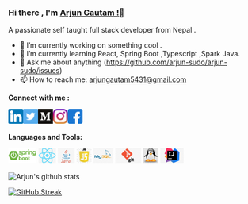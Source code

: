 ### Hi there , I'm [Arjun Gautam !](https://arjungautam.netlify.com)👋

A passionate self taught full stack developer from Nepal .

- 🔭 I’m currently working on something cool .
- 🌱 I’m currently learning React, Spring Boot ,Typescript ,Spark Java.
- 💬 Ask me about anything (https://github.com/arjun-sudo/arjun-sudo/issues) 
- 📫 How to reach me: arjungautam5431@gmail.com

**Connect with me :**

<a href="https://www.linkedin.com/in/arjun-gautam-laser" target="_blank">
  <img align="left" alt="Arjun | LinkedIn" width="30px"  src="https://raw.githubusercontent.com/arjun-sudo/arjun-sudo/master/assets/linkedin.svg" />
</a>
<a href="https://twitter.com/Laserarjun876" target="_blank">
  <img align="left" alt="Arjun | Twitter" width="30px" src="https://raw.githubusercontent.com/arjun-sudo/arjun-sudo/master/assets/twitter.webp" />
</a>
<a href="https://medium.com/@laserarjun" target="_blank">
  <img align="left" alt="Arjun | Medium" width="30px" src="https://raw.githubusercontent.com/arjun-sudo/arjun-sudo/master/assets/medium.png" />
</a>
<a href="https://www.instagram.com/laserarjun/" target="_blank">
  <img align="left" alt="Arjun | Medium" width="30px" src="https://github.com/arjun-sudo/arjun-sudo/blob/master/assets/instagram.svg" />
</a>
<!--
<a href="https://dev.to/arjunsudo">
  <img align="left" alt="Arjun | Dev" width="45px" height="32px" src="https://d2fltix0v2e0sb.cloudfront.net/dev-badge.svg" alt="Arjun Gautam's DEV Profile"  >
</a>
-->
<a href="https://www.facebook.com/people/Arjun-Gautam/100010140661075" target="_blank">
  <img align="left" alt="Arjun | facebook" width="30px" src="https://github.com/arjun-sudo/arjun-sudo/blob/master/assets/facebook.svg" />
</a>
<br>
<br>

<!-- 
- 👯 I’m looking to collaborate on ...
- 🤔 I’m looking for help with ...
- 😄 Pronouns: Laserarjun
- ⚡ Fun fact: ... 
-->



**Languages and Tools:**  


<code><img height="30" src="https://raw.githubusercontent.com/arjun-sudo/arjun-sudo/master/assets/spring.png"></code>
<code><img height="30" src="https://raw.githubusercontent.com/arjun-sudo/arjun-sudo/master/assets/react.jpg"></code>
<code><img height="30" src="https://raw.githubusercontent.com/arjun-sudo/arjun-sudo/master/assets/java.jpg"></code>
<code><img height="30" src="https://raw.githubusercontent.com/arjun-sudo/arjun-sudo/master/assets/js.jpg"></code>
<code><img height="30" src="https://raw.githubusercontent.com/arjun-sudo/arjun-sudo/master/assets/mysql.jpg"></code>
<code><img height="30" src="https://raw.githubusercontent.com/arjun-sudo/arjun-sudo/master/assets/git.jpg"></code>
<code><img height="30" src="https://raw.githubusercontent.com/arjun-sudo/arjun-sudo/master/assets/linux.jpg"></code>
<code><img height="30" src="https://raw.githubusercontent.com/arjun-sudo/arjun-sudo/master/assets/intellij.jpeg"></code>


  <img align="center" src="https://github-readme-stats.vercel.app/api?username=arjun-sudo&show_icons=true&include_all_commits=true&theme=dark" alt="Arjun's github stats" />

[![GitHub Streak](http://github-readme-streak-stats.herokuapp.com?user=arjun-sudo&theme=dark)](https://git.io/streak-stats)
